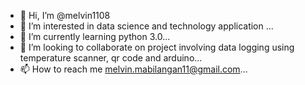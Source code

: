 - 👋 Hi, I’m @melvin1108
- 👀 I’m interested in data science and technology application ...
- 🌱 I’m currently learning python 3.0...
- 💞️ I’m looking to collaborate on project involving data logging using temperature scanner, qr code and arduino...
- 📫 How to reach me melvin.mabilangan11@gmail.com...

<!---
melvin1108/melvin1108 is a ✨ special ✨ repository because its `README.md` (this file) appears on your GitHub profile.
You can click the Preview link to take a look at your changes.
--->
